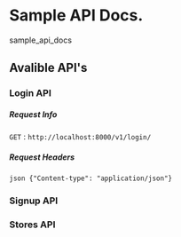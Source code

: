 # Sample API Docs.
sample_api_docs


## Avalible API's

### Login API

##### Request Info
`GET` : `http://localhost:8000/v1/login/`

##### Request Headers
```json {"Content-type": "application/json"} ```

### Signup API

### Stores API

